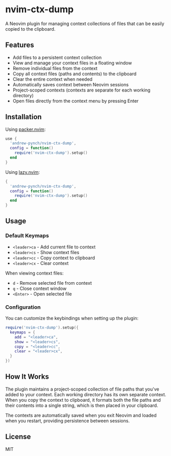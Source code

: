# nvim-ctx-dump

A Neovim plugin for managing context collections of files that can be easily copied to the clipboard.

## Features

- Add files to a persistent context collection
- View and manage your context files in a floating window
- Remove individual files from the context
- Copy all context files (paths and contents) to the clipboard
- Clear the entire context when needed
- Automatically saves context between Neovim sessions
- Project-scoped contexts (contexts are separate for each working directory)
- Open files directly from the context menu by pressing Enter

## Installation

Using [packer.nvim](https://github.com/wbthomason/packer.nvim):

```lua
use {
  'andrew-pynch/nvim-ctx-dump',
  config = function()
    require('nvim-ctx-dump').setup()
  end
}
```

Using [lazy.nvim](https://github.com/folke/lazy.nvim):

```lua
{
  'andrew-pynch/nvim-ctx-dump',
  config = function()
    require('nvim-ctx-dump').setup()
  end
}
```

## Usage

### Default Keymaps

- `<leader>ca` - Add current file to context
- `<leader>cs` - Show context files
- `<leader>cc` - Copy context to clipboard
- `<leader>cx` - Clear context

When viewing context files:

- `d` - Remove selected file from context
- `q` - Close context window
- `<Enter>` - Open selected file

### Configuration

You can customize the keybindings when setting up the plugin:

```lua
require('nvim-ctx-dump').setup({
  keymaps = {
    add = "<leader>ca",
    show = "<leader>cs",
    copy = "<leader>cc",
    clear = "<leader>cx",
  }
})
```

## How It Works

The plugin maintains a project-scoped collection of file paths that you've added to your context. Each working directory has its own separate context. When you copy the context to clipboard, it formats both the file paths and their contents into a single string, which is then placed in your clipboard.

The contexts are automatically saved when you exit Neovim and loaded when you restart, providing persistence between sessions.

## License

MIT

